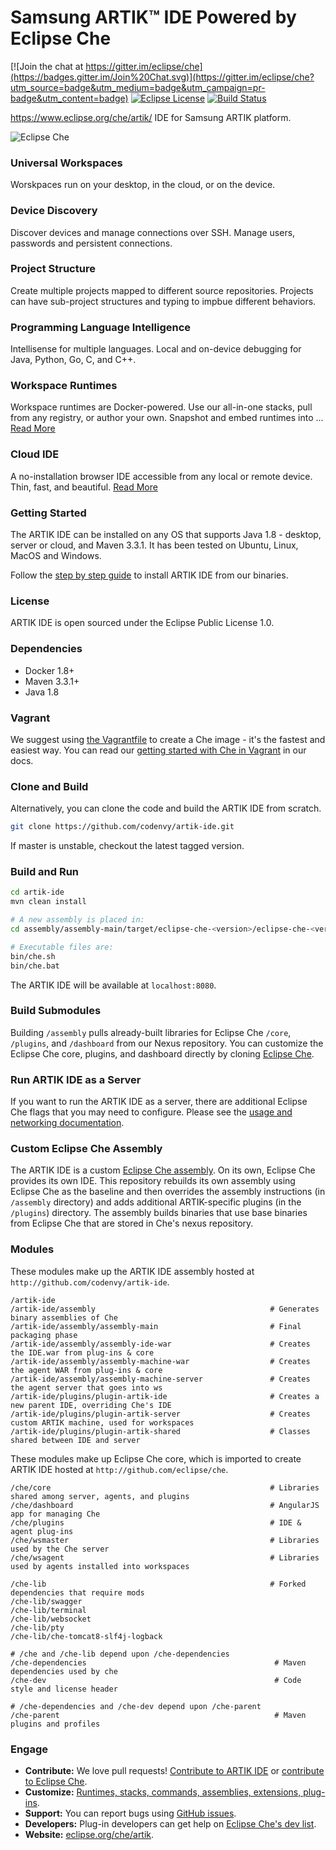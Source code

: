 # Samsung ARTIK&trade; IDE Powered by Eclipse Che
[![Join the chat at https://gitter.im/eclipse/che](https://badges.gitter.im/Join%20Chat.svg)](https://gitter.im/eclipse/che?utm_source=badge&utm_medium=badge&utm_campaign=pr-badge&utm_content=badge)
[![Eclipse License](http://img.shields.io/badge/license-Eclipse-brightgreen.svg)](https://github.com/codenvy/che/blob/master/LICENSE)
[![Build Status](http://ci.codenvy-dev.com/jenkins/buildStatus/icon?job=che-ci-master)](http://ci.codenvy-dev.com/jenkins/job/che-ci-master)

https://www.eclipse.org/che/artik/  IDE for Samsung ARTIK platform. 

![Eclipse Che](https://www.eclipse.org/che/images/artik/hero-home-artik.png "Eclipse Che")

### Universal Workspaces
Worskpaces run on your desktop, in the cloud, or on the device.

### Device Discovery
Discover devices and manage connections over SSH. Manage users, passwords and persistent connections.

### Project Structure
Create multiple projects mapped to different source repositories. Projects can have sub-project structures and typing to impbue different behaviors.

### Programming Language Intelligence
Intellisense for multiple languages. Local and on-device debugging for Java, Python, Go, C, and C++.

### Workspace Runtimes
Workspace runtimes are Docker-powered. Use our all-in-one stacks, pull from any registry, or author your own. Snapshot and embed runtimes into ... [Read More](https://www.eclipse.org/che/features/#docker-powered)

### Cloud IDE
A no-installation browser IDE accessible from any local or remote device. Thin, fast, and beautiful. [Read More](https://www.eclipse.org/che/features/#cloud-ide)

### Getting Started
The ARTIK IDE can be installed on any OS that supports Java 1.8 - desktop, server or cloud, and Maven 3.3.1. It has been tested on Ubuntu, Linux, MacOS and Windows. 

Follow the [step by step guide](https://dash.readme.io/project/eclipse-che/v4.0/docs/samsung-artik-ide-getting-started) to install ARTIK IDE from our binaries.

### License
ARTIK IDE is open sourced under the Eclipse Public License 1.0.

### Dependencies
* Docker 1.8+
* Maven 3.3.1+
* Java 1.8

### Vagrant
We suggest using [the Vagrantfile](https://github.com/codenvy/artik-ide/blob/master/Vagrantfile) to create a Che image - it's the fastest and easiest way. You can read our [getting started with Che in Vagrant](https://dash.readme.io/project/eclipse-che/v4.0/docs/usage) in our docs.

### Clone and Build
Alternatively, you can clone the code and build the ARTIK IDE from scratch.

```sh
git clone https://github.com/codenvy/artik-ide.git
```
If master is unstable, checkout the latest tagged version.

### Build and Run
```sh
cd artik-ide
mvn clean install

# A new assembly is placed in:
cd assembly/assembly-main/target/eclipse-che-<version>/eclipse-che-<version>

# Executable files are:
bin/che.sh
bin/che.bat
```
The ARTIK IDE will be available at ```localhost:8080```.

### Build Submodules
Building `/assembly` pulls already-built libraries for Eclipse Che `/core`, `/plugins`, and `/dashboard` from our Nexus repository. You can customize the Eclipse Che core, plugins, and dashboard directly by cloning [Eclipse Che](http://github.com/eclipse/che).

### Run ARTIK IDE as a Server
If you want to run the ARTIK IDE as a server, there are additional Eclipse Che flags that you may need to configure. Please see the [usage and networking documentation](https://eclipse-che.readme.io/docs/usage).

### Custom Eclipse Che Assembly
The ARTIK IDE is a custom [Eclipse Che assembly](https://eclipse-che.readme.io/docs/assemblies). On its own, Eclipse Che provides its own IDE. This repository rebuilds its own assembly using Eclipse Che as the baseline and then overrides the assembly instructions (in `/assembly` directory) and adds additional ARTIK-specific plugins (in the `/plugins`) directory. The assembly builds binaries that use base binaries from Eclipse Che that are stored in Che's nexus repository.

### Modules
These modules make up the ARTIK IDE assembly hosted at `http://github.com/codenvy/artik-ide`.
```
/artik-ide
/artik-ide/assembly                                       # Generates binary assemblies of Che
/artik-ide/assembly/assembly-main                         # Final packaging phase
/artik-ide/assembly/assembly-ide-war                      # Creates the IDE.war from plug-ins & core
/artik-ide/assembly/assembly-machine-war                  # Creates the agent WAR from plug-ins & core
/artik-ide/assembly/assembly-machine-server               # Creates the agent server that goes into ws
/artik-ide/plugins/plugin-artik-ide                       # Creates a new parent IDE, overriding Che's IDE
/artik-ide/plugins/plugin-artik-server                    # Creates custom ARTIK machine, used for workspaces
/artik-ide/plugins/plugin-artik-shared                    # Classes shared between IDE and server
```

These modules make up Eclipse Che core, which is imported to create ARTIK IDE hosted at `http://github.com/eclipse/che`.
```
/che/core                                                 # Libraries shared among server, agents, and plugins
/che/dashboard                                            # AngularJS app for managing Che
/che/plugins                                              # IDE & agent plug-ins
/che/wsmaster                                             # Libraries used by the Che server
/che/wsagent                                              # Libraries used by agents installed into workspaces

/che-lib                                                  # Forked dependencies that require mods
/che-lib/swagger
/che-lib/terminal
/che-lib/websocket
/che-lib/pty
/che-lib/che-tomcat8-slf4j-logback

# /che and /che-lib depend upon /che-dependencies
/che-dependencies                                          # Maven dependencies used by che
/che-dev                                                   # Code style and license header

# /che-dependencies and /che-dev depend upon /che-parent
/che-parent                                                # Maven plugins and profiles
```

### Engage
* **Contribute:** We love pull requests! [Contribute to ARTIK IDE](https://github.com/codenvy/artik-ide/blob/master/CONTRIBUTING.md) or [contribute to Eclipse Che](https://github.com/eclipse/che/blob/master/CONTRIBUTING.md).
* **Customize:** [Runtimes, stacks, commands, assemblies, extensions, plug-ins](https://github.com/eclipse/che/blob/master/CUSTOMIZING.md).
* **Support:** You can report bugs using [GitHub issues](https://github.com/eclipse/che/issues).
* **Developers:** Plug-in developers can get help on [Eclipse Che's dev list](mailto:che-dev@eclipse.org). 
* **Website:** [eclipse.org/che/artik](https://eclipse.org/che/artik).

